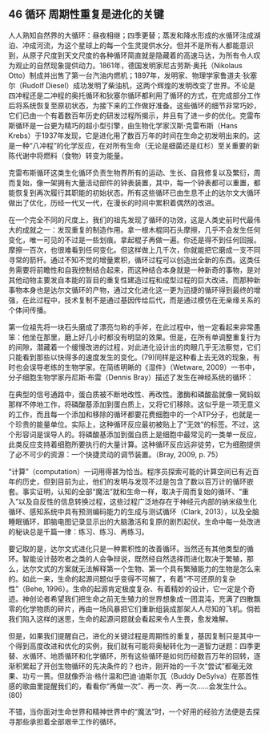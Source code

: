 ## 46 循环 周期性重复是进化的关键

人人熟知自然界的大循环：昼夜相继；四季更替；蒸发和降水形成的水循环注成湖泊、冲成河流，为这个星球上的每一个生灵提供水分。但并不是所有人都能意识到，从原子尺度到天文尺度的各种循环简直就是隐藏着的高速马达，为所有令人叹为观止的自然现象提供动力。1861年，德国发明家尼古劳斯·奥托（Nikolaus Otto）制成并出售了第一台汽油内燃机；1897年，发明家、物理学家鲁道夫·狄塞尔（Rudolf Diesel）成功发明了柴油机，这两个辉煌的发明改变了世界。不论是四冲程还是二冲程的奥托循环和狄塞尔循环都利用了循环的方式，在完成部分工作后将系统恢复至原初状态，为接下来的工作做好准备。这些循环的细节非常巧妙，它们已由一个有着数百年历史的研发过程所揭示，并且有了进一步的优化。克雷布斯循环是一台更为精巧的超小型引擎，由生物化学家汉斯·克雷布斯（Hans Krebs）于1937年发现，它是进化用了数百万年的时间在生命之初发明出来的。这是一种“八冲程”的化学反应，在对所有生命（无论是细菌还是红杉）至关重要的新陈代谢中将燃料（食物）转变为能量。

克雷布斯循环这类生化循环负责生物界所有的运动、生长、自我修复以及繁衍，周而复始，像一架拥有大量活动部件的钟表装置，其中，每一个钟表都可以重置，都能恢复到再次履行其职能的初始状态。所有这些循环已由生息不止的达尔文大循环做出了优化，历经一代又一代，在漫长的时间中累积着偶然的改进。

在一个完全不同的尺度上，我们的祖先发现了循环的功效，这是人类史前时代最伟大的成就之一：发现重复的制造作用。拿一根木棍同石头摩擦，几乎不会发生任何变化，唯一可见的不过是一些划痕。拿起棍子再做一遍。你还是得不到任何回报。摩擦一百次，也很难看到任何变化。但这样做上几千次，你就能把它磨成一支不同寻常的箭杆。通过不知不觉的增量累积，循环过程可以创造出全新的东西。这类任务需要将前瞻性和自我控制结合起来，而这种结合本身就是一种新奇的事物，是对其他动物主要发自本能的盲目的重复性建造过程和成型过程的巨大改进。而那种新事物本身也是达尔文循环的产物，通过文化进化这一更为迅捷的循环得到最终的增强，在此过程中，技术复制不是通过基因传给后代，而是通过模仿在无亲缘关系的个体间传播。

第一位祖先将一块石头磨成了漂亮匀称的手斧，在此过程中，他一定看起来非常愚笨：他坐在那里，磨上好几小时都没有明显的效果。但是，在所有单调整重复行为的间隙，潜藏着一个缓慢改进的过程，对此进化设计出的肉眼几乎无法察觉，它们只能看到那些以快得多的速度发生的变化。(79)同样是这种看上去无效的现象，有时也会误导老练的生物学家。在简练明晰的《湿件》（Wetware, 2009）一书中，分子细胞生物学家丹尼斯·布雷（Dennis Bray）描述了发生在神经系统的循环：

在典型的信号通路中，蛋白质被不断地改性、再改性。激酶和磷酸盐就像一窝蚂蚁那样不停地工作，将磷酸基添加到蛋白质上，又将它们移除。这似乎是一项无意义的工作，而且每一个添加和移除的循环都要花费细胞中的一个ATP分子，也就是一个珍贵的能量单位。实际上，这种循环反应最初被贴上了“无效”的标签。不过，这个形容词是误导人的。将磷酸基添加到蛋白质上是细胞中最常见的一类单一反应，此类反应支持着细胞所要执行的大量计算。这种循环反应远非徒劳，它为细胞提供了必不可少的资源：一个快捷灵动的调节装置。（Bray, 2009, p. 75）

“计算”（computation）一词用得甚为恰当。程序员探索可能的计算空间已有近百年的历史，但到目前为止，他们的发明与发现不过是包含了数以百万计的循环嵌套。事实证明，认知的全部“魔法”就和生命一样，取决于周而复始的循环、“重入”以及自反性的信息转换过程，这些过程广泛地存在于神经元内部的纳米级生化循环、感知系统中具有预测编码能力的生成与测试循环（Clark, 2013），以及全脑睡眠循环，即脑电图记录显示出的大脑激活和复原的剧烈起伏。生命中每一处改进的秘诀总是千篇一律：练习、练习、再练习。

要记取的是，达尔文式进化只是一种累积性的改善循环。当然还有其他类型的循环。智能设计鼓吹者之类的人会争辩说，既然经自然选择而进化取决于繁殖，那么，达尔文式的方案就无法解释第一个生物、第一个具有繁殖能力的生物是怎么来的。如此一来，生命的起源问题似乎变得不可解了，有着“不可还原的复杂性”（Behe, 1996）。生命的起源肯定极度复杂、有着精妙的设计，它一定是个奇迹。神创论者希望我们把生命之前无生殖力的世界想象成一团混沌，充满了四散飘零的化学物质的碎片，再由一场风暴把它们重新组装成那架人人尽知的飞机。倘若我们陷入这样的迷思，生命的起源问题就会看起来令人生畏，愈发难解。

但是，如果我们提醒自己，进化的关键过程是周期性的重复，基因复制只是其中一个得到高度改进和优化的实例，我们就有可能将奥秘转化为一道智力谜题：四季更替、水循环、地质循环和化学循环，所有这些循环是如何历经数百万年的回转，逐渐积累起了开创生物循环的先决条件的？也许，刚开始的一千次“尝试”都毫无效果、功亏一篑。但就像乔治·格什温和巴迪·迪斯尔瓦（Buddy DeSylva）在那首性感的歌曲里提醒我们的，看看你“再做一次”、再一次、再一次……会发生什么。(80)

不错，当你面对生命世界和精神世界中的“魔法”时，一个好用的经验方法便是去探寻那些承担着全部艰辛工作的循环。




